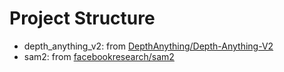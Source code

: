 # Project Structure

- depth_anything_v2: from [DepthAnything/Depth-Anything-V2](https://github.com/DepthAnything/Depth-Anything-V2)
- sam2: from [facebookresearch/sam2](https://github.com/facebookresearch/sam2)